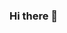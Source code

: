 ### Hi there 👋

<!--
**Ekypro-gamer/Ekypro-gamer** is a ✨ _special_ ✨ repository because its `README.md` (this file) appears on your GitHub profile.

Here are some ideas to get you started:

- 🔭 I’m currently working on Battistrada Developer
- 🌱 I’m currently learning SEO
- 👯 I’m looking to collaborate on DSC ITB
- 🤔 I’m looking for help with seeking my true passion and keep learning, extremely motivated to constantly develop my skills and grow professionally
- 📫 How to reach me: LinkedIn : Muhammad Rizky Alfian Noor
-->
